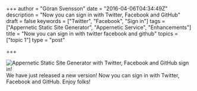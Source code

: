 +++
author = "Göran Svensson"
date = "2016-04-06T04:34:49Z"
description = "Now you can sign in with Twitter, Facebook and GitHub"
draft = false
keywords = ["Twitter", "Facebook", "Sign in"]
tags = ["Appernetic Static Site Generator", "Appernetic Service", "Enhancements"]
title = "Now you can sign in with twitter facebook and github"
topics = ["topic 1"]
type = "post"

+++
![Appernetic Static Site Generator with Twitter, Facebook and GitHub sign in!][1]
We have just released a new version! Now you can sign in with Twitter, Facebook and GitHub.  Enjoy folks!


  [1]: https://res.cloudinary.com/appernetic/v1459917514/xffcn0sgfvrk6xbawhep

